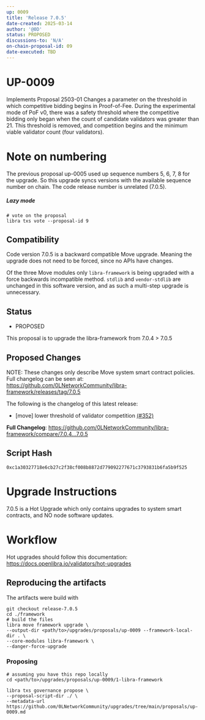```yaml
---
up: 0009
title: 'Release 7.0.5'
date-created: 2025-03-14
author: '@0D'
status: PROPOSED
discussions-to: 'N/A'
on-chain-proposal-id: 09
date-executed: TBD
---
```



# UP-0009

Implements Proposal 2503-01
Changes a parameter on the threshold in which competitive bidding begins in Proof-of-Fee. During the experimental mode of PoF v0, there was a safety threshold where the competitive bidding only began when the count of candidate validators was greater than 21. This threshold is removed, and competition begins and the minimum viable validator count (four validators).

# Note on numbering
The previous proposal up-0005 used up sequence numbers 5, 6, 7, 8 for the upgrade. So this upgrade syncs versions with the available sequence number on chain. The code release number is unrelated (7.0.5).

##### Lazy mode


```
# vote on the proposal
libra txs vote --proposal-id 9

```


## Compatibility

Code version 7.0.5 is a backward compatible Move upgrade. Meaning the upgrade does not need to be forced, since no APIs have changes.

Of the three Move modules only `libra-framework` is being upgraded with a force backwards incompatible method. `stdlib` and `vendor-stdlib` are unchanged in this software version, and as such a multi-step upgrade is unnecessary.

## Status

- PROPOSED

This proposal is to upgrade the libra-framework from 7.0.4 > 7.0.5

## Proposed Changes

NOTE: These changes only describe Move system smart contract policies. Full changelog can be seen at: https://github.com/0LNetworkCommunity/libra-framework/releases/tag/7.0.5


The following is the changelog of this latest release:

- [move] lower threshold of validator competition [(#352)](https://github.com/0LNetworkCommunity/libra-framework/pull/352)


**Full Changelog**: https://github.com/0LNetworkCommunity/libra-framework/compare/7.0.4...7.0.5

## Script Hash

`0xc1a30327718e6cb27c2f38cf008b8872d779092277671c3793831b6fa5b9f525`

# Upgrade Instructions

7.0.5 is a Hot Upgrade which only contains upgrades to system smart contracts, and NO node software updates.

# Workflow
Hot upgrades should follow this documentation: https://docs.openlibra.io/validators/hot-upgrades

## Reproducing the artifacts
The artifacts were build with
```
git checkout release-7.0.5
cd ./framework
# build the files
libra move framework upgrade \
--output-dir <path/to>/upgrades/proposals/up-0009 --framework-local-dir . \
--core-modules libra-framework \
--danger-force-upgrade
```

### Proposing
```
# assuming you have this repo locally
cd <path/to>/upgrades/proposals/up-0009/1-libra-framework

libra txs governance propose \
--proposal-script-dir ./ \
--metadata-url https://github.com/0LNetworkCommunity/upgrades/tree/main/proposals/up-0009.md
```

